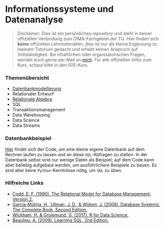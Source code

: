 # Informationssysteme und Datenanalyse

> *Disclaimer:* Dies ist ein persönliches *repository* und steht in keiner offiziellen Verbindung zum DIMA-Fachgebiet der TU. Hier finden sich **keine** offiziellen Lehrmaterialien, dies ist nur als kleine Ergänzung zu meinem Tutorium gedacht und erhebt keinen Anspruch auf Vollständigkeit. Bei inhaltlichen oder organisatorischen Fragen, wendet euch gerne per Mail an [mich](mailto:v.carl@campus.tu-berlin.de). Für alle offiziellen Infos zum Kurs, schaut bitte in den ISIS-Kurs.

### Themenübersicht

- [Datenbankmodellierung](https://valentin-carl.github.io/ISDA/notes/Relationaler_Entwurf)
- Relationaler Entwurf
- [Relationale Algebra](https://valentin-carl.github.io/ISDA/notes/Relationale_Algebra)
- SQL
- Transaktionsmanagement
- Data Warehousing
- Data Science
- Data Streams

### Datenbankbeispiel

[Hier](https://github.com/valentin-carl/ISDA/tree/main/DBexample) findet sich der Code, um eine kleine eigene Datenbank auf dem Rechner laufen zu lassen und an diese `SQL`-Abfragen zu stellen. In der Datenbank selbst sind nur wenige Daten als Beispiel; auf dem Code kann aber beliebig aufgebaut werden, um ausführlichere Beispiele zu bauen. Es sind aber keine `Python`-Kenntnisse nötig, um `SQL` zu üben.

### Hilfreiche Links

- [Codd, E. F. (1990). The Relational Model for Database Management: Version 2.](https://dl.acm.org/doi/pdf/10.5555/77708)
- [Garcia-Molina, H., Ullman, J. D., & Widom, J. (2008). Database Systems: The Complete Book, Second Edition.](https://people.inf.elte.hu/miiqaai/elektroModulatorDva.pdf)
- [Wickham, H. & Grolemund, G. (2017). R for Data Science.](https://r4ds.had.co.nz)
- [Beaulieu, A. (2009). Learning SQL, 2nd Edition.](https://www.r-5.org/files/books/computers/languages/sql/mysql/Alan_Beaulieu-Learning_SQL-EN.pdf)

